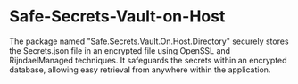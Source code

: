 # Safe-Secrets-Vault-on-Host
The package named "Safe.Secrets.Vault.On.Host.Directory" securely stores the Secrets.json file in an encrypted file using OpenSSL and RijndaelManaged techniques. It safeguards the secrets within an encrypted database, allowing easy retrieval from anywhere within the application.
